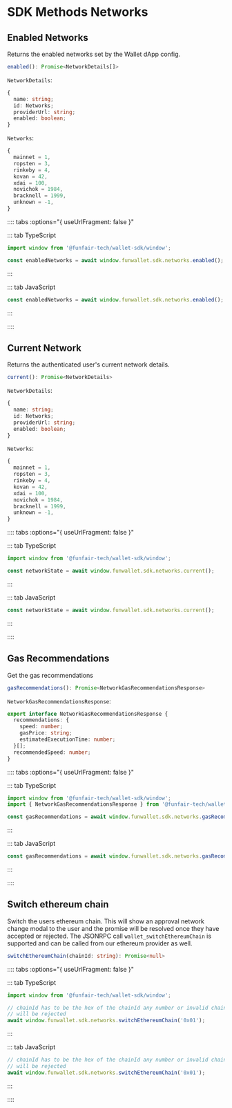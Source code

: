 # SDK Methods Networks

## Enabled Networks

Returns the enabled networks set by the Wallet dApp config.

```ts
enabled(): Promise<NetworkDetails[]>
```

`NetworkDetails`:

```ts
{
  name: string;
  id: Networks;
  providerUrl: string;
  enabled: boolean;
}
```

`Networks`:

```ts
{
  mainnet = 1,
  ropsten = 3,
  rinkeby = 4,
  kovan = 42,
  xdai = 100,
  novichok = 1984,
  bracknell = 1999,
  unknown = -1,
}
```

:::: tabs :options="{ useUrlFragment: false }"

::: tab TypeScript

```ts
import window from '@funfair-tech/wallet-sdk/window';

const enabledNetworks = await window.funwallet.sdk.networks.enabled();
```

:::

::: tab JavaScript

```js
const enabledNetworks = await window.funwallet.sdk.networks.enabled();
```

:::

::::

## Current Network

Returns the authenticated user's current network details.

```ts
current(): Promise<NetworkDetails>
```

`NetworkDetails`:

```ts
{
  name: string;
  id: Networks;
  providerUrl: string;
  enabled: boolean;
}
```

`Networks`:

```ts
{
  mainnet = 1,
  ropsten = 3,
  rinkeby = 4,
  kovan = 42,
  xdai = 100,
  novichok = 1984,
  bracknell = 1999,
  unknown = -1,
}
```

:::: tabs :options="{ useUrlFragment: false }"

::: tab TypeScript

```ts
import window from '@funfair-tech/wallet-sdk/window';

const networkState = await window.funwallet.sdk.networks.current();
```

:::

::: tab JavaScript

```js
const networkState = await window.funwallet.sdk.networks.current();
```

:::

::::

## Gas Recommendations

Get the gas recommendations

```ts
gasRecommendations(): Promise<NetworkGasRecommendationsResponse>
```

`NetworkGasRecommendationsResponse`:

```ts
export interface NetworkGasRecommendationsResponse {
  recommendations: {
    speed: number;
    gasPrice: string;
    estimatedExecutionTime: number;
  }[];
  recommendedSpeed: number;
}
```

:::: tabs :options="{ useUrlFragment: false }"

::: tab TypeScript

```ts
import window from '@funfair-tech/wallet-sdk/window';
import { NetworkGasRecommendationsResponse } from '@funfair-tech/wallet-sdk';

const gasRecommendations = await window.funwallet.sdk.networks.gasRecommendations();
```

:::

::: tab JavaScript

```js
const gasRecommendations = await window.funwallet.sdk.networks.gasRecommendations();
```

:::

::::

## Switch ethereum chain

Switch the users ethereum chain. This will show an approval network change modal to the user and the promise will be resolved once they have accepted or rejected. The JSONRPC call `wallet_switchEthereumChain` is supported and can be called from our ethereum provider as well.

```ts
switchEthereumChain(chainId: string): Promise<null>
```

:::: tabs :options="{ useUrlFragment: false }"

::: tab TypeScript

```ts
import window from '@funfair-tech/wallet-sdk/window';

// chainId has to be the hex of the chainId any number or invalid chainId
// will be rejected
await window.funwallet.sdk.networks.switchEthereumChain('0x01');
```

:::

::: tab JavaScript

```js
// chainId has to be the hex of the chainId any number or invalid chainId
// will be rejected
await window.funwallet.sdk.networks.switchEthereumChain('0x01');
```

:::

::::
